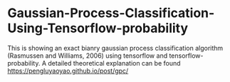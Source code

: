 # Gaussian-Process-Classification-Using-Tensorflow-probability
This is showing an exact bianry gaussian process classification algorithm (Rasmussen and Williams, 2006) using tensorflow and tensorflow-probability. A detailed theoretical explanation can be found https://pengluyaoyao.github.io/post/gpc/


